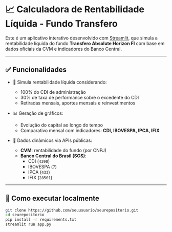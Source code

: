# 📈 Calculadora de Rentabilidade Líquida - Fundo Transfero

Este é um aplicativo interativo desenvolvido com [Streamlit](https://streamlit.io), que simula a rentabilidade líquida do fundo **Transfero Absolute Horizon FI** com base em dados oficiais da CVM e indicadores do Banco Central.

---

## ✅ Funcionalidades

- 💸 Simula rentabilidade líquida considerando:
  - 100% do CDI de administração
  - 30% de taxa de performance sobre o excedente do CDI
  - Retiradas mensais, aportes mensais e reinvestimentos

- 📊 Geração de gráficos:
  - Evolução do capital ao longo do tempo
  - Comparativo mensal com indicadores: **CDI, IBOVESPA, IPCA, IFIX**

- 📡 Dados dinâmicos via APIs públicas:
  - **CVM**: rentabilidade do fundo (por CNPJ)
  - **Banco Central do Brasil (SGS)**:
    - CDI (`4390`)
    - IBOVESPA (`7`)
    - IPCA (`433`)
    - IFIX (`28501`)

---

## 🚀 Como executar localmente

```bash
git clone https://github.com/seuusuario/seurepositorio.git
cd seurepositorio
pip install -r requirements.txt
streamlit run app.py
